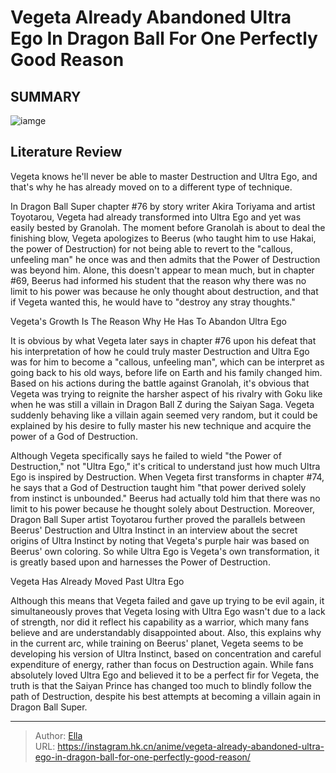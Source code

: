 # Vegeta Already Abandoned Ultra Ego In Dragon Ball For One Perfectly Good Reason


## SUMMARY 

![iamge](https://static1.srcdn.com/wordpress/wp-content/uploads/2023/09/vegeta-ultra-instinct-and-beerus.jpg)

## Literature Review

Vegeta knows he&#39;ll never be able to master Destruction and Ultra Ego, and that&#39;s why he has already moved on to a different type of technique.





In Dragon Ball Super chapter #76 by story writer Akira Toriyama and artist Toyotarou, Vegeta had already transformed into Ultra Ego and yet was easily bested by Granolah. The moment before Granolah is about to deal the finishing blow, Vegeta apologizes to Beerus (who taught him to use Hakai, the power of Destruction) for not being able to revert to the &#34;callous, unfeeling man&#34; he once was and then admits that the Power of Destruction was beyond him. Alone, this doesn&#39;t appear to mean much, but in chapter #69, Beerus had informed his student that the reason why there was no limit to his power was because he only thought about destruction, and that if Vegeta wanted this, he would have to &#34;destroy any stray thoughts.&#34;





 Vegeta&#39;s Growth Is The Reason Why He Has To Abandon Ultra Ego 
          

It is obvious by what Vegeta later says in chapter #76 upon his defeat that his interpretation of how he could truly master Destruction and Ultra Ego was for him to become a &#34;callous, unfeeling man&#34;, which can be interpret as going back to his old ways, before life on Earth and his family changed him. Based on his actions during the battle against Granolah, it&#39;s obvious that Vegeta was trying to reignite the harsher aspect of his rivalry with Goku like when he was still a villain in Dragon Ball Z during the Saiyan Saga. Vegeta suddenly behaving like a villain again seemed very random, but it could be explained by his desire to fully master his new technique and acquire the power of a God of Destruction.

Although Vegeta specifically says he failed to wield &#34;the Power of Destruction,&#34; not &#34;Ultra Ego,&#34; it&#39;s critical to understand just how much Ultra Ego is inspired by Destruction. When Vegeta first transforms in chapter #74, he says that a God of Destruction taught him &#34;that power derived solely from instinct is unbounded.&#34; Beerus had actually told him that there was no limit to his power because he thought solely about Destruction. Moreover, Dragon Ball Super artist Toyotarou further proved the parallels between Beerus&#39; Destruction and Ultra Instinct in an interview about the secret origins of Ultra Instinct by noting that Vegeta&#39;s purple hair was based on Beerus&#39; own coloring. So while Ultra Ego is Vegeta&#39;s own transformation, it is greatly based upon and harnesses the Power of Destruction.






 Vegeta Has Already Moved Past Ultra Ego 
          

Although this means that Vegeta failed and gave up trying to be evil again, it simultaneously proves that Vegeta losing with Ultra Ego wasn&#39;t due to a lack of strength, nor did it reflect his capability as a warrior, which many fans believe and are understandably disappointed about. Also, this explains why in the current arc, while training on Beerus&#39; planet, Vegeta seems to be developing his version of Ultra Instinct, based on concentration and careful expenditure of energy, rather than focus on Destruction again. While fans absolutely loved Ultra Ego and believed it to be a perfect fir for Vegeta, the truth is that the Saiyan Prince has changed too much to blindly follow the path of Destruction, despite his best attempts at becoming a villain again in Dragon Ball Super.






---

> Author: [Ella](https://instagram.hk.cn/)  
> URL: https://instagram.hk.cn/anime/vegeta-already-abandoned-ultra-ego-in-dragon-ball-for-one-perfectly-good-reason/  

